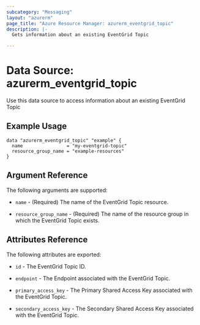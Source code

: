 ```yaml
---
subcategory: "Messaging"
layout: "azurerm"
page_title: "Azure Resource Manager: azurerm_eventgrid_topic"
description: |-
  Gets information about an existing EventGrid Topic

---
```


# Data Source: azurerm_eventgrid_topic

Use this data source to access information about an existing EventGrid Topic

## Example Usage

```hcl
data "azurerm_eventgrid_topic" "example" {
  name                = "my-eventgrid-topic"
  resource_group_name = "example-resources"
}
```

## Argument Reference

The following arguments are supported:

* `name` - (Required) The name of the EventGrid Topic resource.

* `resource_group_name` - (Required) The name of the resource group in which the EventGrid Topic exists.

## Attributes Reference

The following attributes are exported:

* `id` - The EventGrid Topic ID.

* `endpoint` - The Endpoint associated with the EventGrid Topic.

* `primary_access_key` - The Primary Shared Access Key associated with the EventGrid Topic.

* `secondary_access_key` - The Secondary Shared Access Key associated with the EventGrid Topic.
